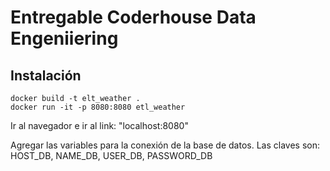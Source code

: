 # Entregable Coderhouse Data Engeniiering

## Instalación

```
docker build -t elt_weather .
docker run -it -p 8080:8080 etl_weather
```

Ir al navegador e ir al link: "localhost:8080"

Agregar las variables para la conexión de la base de datos. Las claves son: HOST_DB, NAME_DB, USER_DB, PASSWORD_DB
